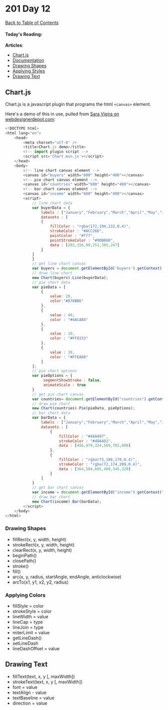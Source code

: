 # 201 Day 12
[Back to Table of Contents](../reading-notes.md)<br/>

#### Today's Reading:<br/>

**Articles**: 
- [Chart.js](https://www.webdesignerdepot.com/2013/11/easily-create-stunning-animated-charts-with-chart-js/)
- [Documentation](https://www.chartjs.org/docs/latest/)
- [Drawing Shapes](https://developer.mozilla.org/en-US/docs/Web/API/Canvas_API/Tutorial/Drawing_shapes)
- [Applying Styles](https://developer.mozilla.org/en-US/docs/Web/API/Canvas_API/Tutorial/Applying_styles_and_colors)
- [Drawing Text](https://developer.mozilla.org/en-US/docs/Web/API/Canvas_API/Tutorial/Drawing_text)


## Chart.js

Chart.js is a javascript plugin that programs the html `<canvas>` element.<br />

Here's a demo of this in use, pulled from [Sara Vieira on webdesignerdepot.com](https://www.webdesignerdepot.com/2013/11/easily-create-stunning-animated-charts-with-chart-js/):

```javascript
<!DOCTYPE html>
<html lang="en">
    <head>
        <meta charset="utf-8" />
        <title>Chart.js demo</title>
        <!-- import plugin script -->
        <script src='Chart.min.js'></script>
    </head>
    <body>
        <!-- line chart canvas element -->
        <canvas id="buyers" width="600" height="400"></canvas>
        <!-- pie chart canvas element -->
        <canvas id="countries" width="600" height="400"></canvas>
        <!-- bar chart canvas element -->
        <canvas id="income" width="600" height="400"></canvas>
        <script>
            // line chart data
            var buyerData = {
                labels : ["January","February","March","April","May","June"],
                datasets : [
                {
                    fillColor : "rgba(172,194,132,0.4)",
                    strokeColor : "#ACC26D",
                    pointColor : "#fff",
                    pointStrokeColor : "#9DB86D",
                    data : [203,156,99,251,305,247]
                }
            ]
            }
            // get line chart canvas
            var buyers = document.getElementById('buyers').getContext('2d');
            // draw line chart
            new Chart(buyers).Line(buyerData);
            // pie chart data
            var pieData = [
                {
                    value: 20,
                    color:"#878BB6"
                },
                {
                    value : 40,
                    color : "#4ACAB4"
                },
                {
                    value : 10,
                    color : "#FF8153"
                },
                {
                    value : 30,
                    color : "#FFEA88"
                }
            ];
            // pie chart options
            var pieOptions = {
                 segmentShowStroke : false,
                 animateScale : true
            }
            // get pie chart canvas
            var countries= document.getElementById("countries").getContext("2d");
            // draw pie chart
            new Chart(countries).Pie(pieData, pieOptions);
            // bar chart data
            var barData = {
                labels : ["January","February","March","April","May","June"],
                datasets : [
                    {
                        fillColor : "#48A497",
                        strokeColor : "#48A4D1",
                        data : [456,479,324,569,702,600]
                    },
                    {
                        fillColor : "rgba(73,188,170,0.4)",
                        strokeColor : "rgba(72,174,209,0.4)",
                        data : [364,504,605,400,345,320]
                    }
                ]
            }
            // get bar chart canvas
            var income = document.getElementById("income").getContext("2d");
            // draw bar chart
            new Chart(income).Bar(barData);
        </script>
    </body>
</html>
```

### Drawing Shapes

- fillRect(x, y, width, height)
- strokeRect(x, y, width, height)
- clearRect(x, y, width, height)
- beginPath()
- closePath()
- stroke()
- fill()
- arc(x, y, radius, startAngle, endAngle, anticlockwise)
- arcTo(x1, y1, x2, y2, radius)

### Applying Colors

- fillStyle = color
- strokeStyle = color
- lineWidth = value
- lineCap = type
- lineJoin = type
- miterLimit = value
- getLineDash()
- setLineDash
- lineDashOffset = value


## Drawing Text

- fillText(text, x, y [, maxWidth])
- strokeText(text, x, y [, maxWidth])
- font = value
- textAlign - value
- textBaseline = value
- direction = value
